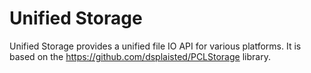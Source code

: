 # Unified Storage

Unified Storage provides a unified file IO API for various platforms. It is based on
the https://github.com/dsplaisted/PCLStorage library.

